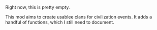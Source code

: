 Right now, this is pretty empty.

This mod aims to create usablee clans for civilization events. It adds a handful of functions, which I still need to document.
